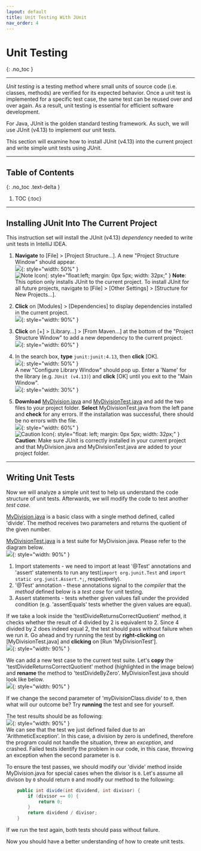 ```yaml
---
layout: default
title: Unit Testing With JUnit
nav_order: 4
---
```


# Unit Testing
{: .no_toc }


---

*Unit testing* is a testing method where small units of source code (i.e. classes, methods) are verified for its expected behavior. Once a unit test is implemented for a specific test case, the same test can be reused over and over again. As a result, unit testing is essential for efficient software development.

For Java, JUnit is the golden standard testing framework. As such, we will use JUnit \(v4.13\) to implement our unit tests.

This section will examine how to install JUnit \(v4.13\) into the current project and write simple unit tests using JUnit.

---

## Table of Contents
{: .no_toc .text-delta }

1. TOC
{:toc}

---

## Installing JUnit Into The Current Project
This instruction set will install the JUnit \(v4.13\) *dependency* needed to write unit tests in IntelliJ IDEA.

1. **Navigate** to \[File\] > \[Project Structure...\]. A new "Project Structure Window" should appear.<br>
![](https://github.com/seungho0106/Documentation/blob/gh-pages/assets/images/unittest/unittest01.png?raw=true){: style="width: 50%" }<br>
![Note Icon](https://github.com/seungho0106/Documentation/blob/gh-pages/assets/images/note-icon.png?raw=true){: style="float:left; margin: 0px 5px; width: 32px;" }
**Note**: This option only installs JUnit to the current project. To install JUnit for all future projects, navigate to \[File\] > \[Other Settings\] > \[Structure for New Projects...\].<br>

2. **Click** on \[Modules\] > \[Dependencies\] to display dependencies installed in the current project.<br>
![](https://github.com/seungho0106/Documentation/blob/gh-pages/assets/images/unittest/unittest02.png?raw=true){: style="width: 90%" }<br>

3. **Click** on \[+\] > \[Library...\] > \[From Maven...\] at the bottom of the "Project Structure Window" to add a new dependency to the current project.<br>
![](https://github.com/seungho0106/Documentation/blob/gh-pages/assets/images/unittest/unittest03.png?raw=true){: style="width: 60%" }<br>

4. In the search box, **type** `junit:junit:4.13`, then **click** \[OK\].<br>
![](https://github.com/seungho0106/Documentation/blob/gh-pages/assets/images/unittest/unittest04.png?raw=true){: style="width: 50%" }<br>
A new "Configure Library Window" should pop up. Enter a 'Name' for the library \(e.g. `JUnit (v4.13)`\) and **click** \[OK\] until you exit to the "Main Window".<br>
![](https://github.com/seungho0106/Documentation/blob/gh-pages/assets/images/unittest/unittest05.png?raw=true){: style="width: 30%" }<br>

5. **Download** <a href="https://raw.githubusercontent.com/seungho0106/Documentation/gh-pages/assets/images/unittest/MyDivision.java" download>MyDivision.java</a> and <a href="https://raw.githubusercontent.com/seungho0106/Documentation/gh-pages/assets/images/unittest/MyDivisionTest.java" download>MyDivisionTest.java</a> and add the two files to your project folder. **Select** MyDivisionTest.java from the left pane and **check** for any errors. If the installation was successful, there should be no errors with the file.<br>
![](https://github.com/seungho0106/Documentation/blob/gh-pages/assets/images/unittest/unittest06.png?raw=true){: style="width: 60%" }<br>
![Caution Icon](https://github.com/seungho0106/Documentation/blob/gh-pages/assets/images/caution-icon.png?raw=true){: style="float: left; margin: 0px 5px; width: 32px;" }
**Caution**: Make sure JUnit is correctly installed in your current project and that MyDivision.java and MyDivisionTest.java are added to your project folder. <br>

---

## Writing Unit Tests
Now we will analyze a simple unit test to help us understand the code structure of unit tests. Afterwards, we will modify the code to test another *test case*.<br>

<a href="https://raw.githubusercontent.com/seungho0106/Documentation/gh-pages/assets/images/unittest/MyDivision.java" download>MyDivision.java</a> is a basic class with a single method defined, called 'divide'. The method receives two parameters and returns the quotient of the given number.

<a href="https://raw.githubusercontent.com/seungho0106/Documentation/gh-pages/assets/images/unittest/MyDivisionTest.java" download>MyDivisionTest.java</a> is a test suite for MyDivision.java. Please refer to the diagram below.<br>
![](https://github.com/seungho0106/Documentation/blob/gh-pages/assets/images/unittest/unittest07.png?raw=true){: style="width: 90%" }<br>
1. Import statements - we need to import at least '@Test' annotations and 'assert' statements to run any test\(`import org.junit.Test` and `import static org.junit.Assert.*;`, respectively\).
2. '@Test' annotation - these annotations signal to the *compiler* that the *method* defined below is a *test case* for unit testing.
3. Assert statements - tests whether given values fall under the provided condition (e.g. 'assertEquals' tests whether the given values are equal).

If we take a look inside the 'testDivideReturnsCorrectQuotient' method, it checks whether the result of 4 divided by 2 is equivalent to 2. Since 4 divided by 2 does indeed equal 2, the test should pass without failure when we run it. Go ahead and try running the test by **right-clicking** on \[MyDivisionTest.java\] and **clicking** on \[Run 'MyDivisionTest'\].<br>
![](https://github.com/seungho0106/Documentation/blob/gh-pages/assets/images/unittest/unittest08.png?raw=true){: style="width: 90%" }<br>

We can add a new test case to the current test suite. Let's **copy** the 'testDivideReturnsCorrectQuotient' method \(highlighted in the image below\) and **rename** the method to 'testDivideByZero'. MyDivisionTest.java should look like below.<br>
![](https://github.com/seungho0106/Documentation/blob/gh-pages/assets/images/unittest/unittest09.png?raw=true){: style="width: 90%" }<br>

If we change the second parameter of 'myDivisionClass.divide' to `0`, then what will our outcome be? Try **running** the test and see for yourself.

The test results should be as following:<br>
![](https://github.com/seungho0106/Documentation/blob/gh-pages/assets/images/unittest/unittest10.png?raw=true){: style="width: 90%" }<br>
We can see that the test we just defined failed due to an 'ArithmeticException'. In this case, a division by zero is undefined, therefore the program could not handle the situation, threw an *exception*, and crashed. Failed tests identify the problem in our code, in this case, throwing an exception when the second parameter is `0`.

To ensure the test passes, we should modify our 'divide' method inside MyDivision.java for special cases when the divisor is `0`. Let's assume all divison by `0` should return `0` and modify our method to the following:
```Java
	public int divide(int dividend, int divisor) {
		if (divisor == 0) {
			return 0;
		}
        return dividend / divisor;
    }
```
If we run the test again, both tests should pass without failure.

Now you should have a better understanding of how to create unit tests.
